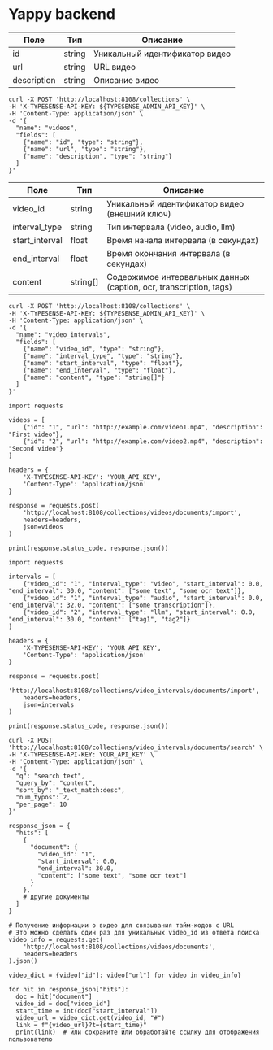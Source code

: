 # Yappy backend

| Поле | Тип | Описание | 
|------------|---------|--------------------------------| 
| id | string | Уникальный идентификатор видео | 
| url | string | URL видео | 
| description | string | Описание видео |

```
curl -X POST 'http://localhost:8108/collections' \
-H 'X-TYPESENSE-API-KEY: ${TYPESENSE_ADMIN_API_KEY}' \
-H 'Content-Type: application/json' \
-d '{
  "name": "videos",
  "fields": [
    {"name": "id", "type": "string"},
    {"name": "url", "type": "string"},
    {"name": "description", "type": "string"}
  ]
}'
```

| Поле | Тип | Описание | 
|-----------------|----------|----------------------------------| 
| video_id | string | Уникальный идентификатор видео (внешний ключ) | 
| interval_type | string | Тип интервала (video, audio, llm)| 
| start_interval| float | Время начала интервала (в секундах) | 
| end_interval | float | Время окончания интервала (в секундах) | 
| content | string[] | Содержимое интервальных данных (caption, ocr, transcription, tags) |




```
curl -X POST 'http://localhost:8108/collections' \
-H 'X-TYPESENSE-API-KEY: ${TYPESENSE_ADMIN_API_KEY}' \
-H 'Content-Type: application/json' \
-d '{
  "name": "video_intervals",
  "fields": [
    {"name": "video_id", "type": "string"},
    {"name": "interval_type", "type": "string"},
    {"name": "start_interval", "type": "float"},
    {"name": "end_interval", "type": "float"},
    {"name": "content", "type": "string[]"}
  ]
}'
```

```
import requests

videos = [
    {"id": "1", "url": "http://example.com/video1.mp4", "description": "First video"},
    {"id": "2", "url": "http://example.com/video2.mp4", "description": "Second video"}
]

headers = {
    'X-TYPESENSE-API-KEY': 'YOUR_API_KEY',
    'Content-Type': 'application/json'
}

response = requests.post(
    'http://localhost:8108/collections/videos/documents/import',
    headers=headers,
    json=videos
)

print(response.status_code, response.json())
```

```
import requests

intervals = [
    {"video_id": "1", "interval_type": "video", "start_interval": 0.0, "end_interval": 30.0, "content": ["some text", "some ocr text"]},
    {"video_id": "1", "interval_type": "audio", "start_interval": 0.0, "end_interval": 32.0, "content": ["some transcription"]},
    {"video_id": "2", "interval_type": "llm", "start_interval": 0.0, "end_interval": 30.0, "content": ["tag1", "tag2"]}
]

headers = {
    'X-TYPESENSE-API-KEY': 'YOUR_API_KEY',
    'Content-Type': 'application/json'
}

response = requests.post(
    'http://localhost:8108/collections/video_intervals/documents/import',
    headers=headers,
    json=intervals
)

print(response.status_code, response.json())
```

```
curl -X POST 'http://localhost:8108/collections/video_intervals/documents/search' \
-H 'X-TYPESENSE-API-KEY: YOUR_API_KEY' \
-H 'Content-Type: application/json' \
-d '{
  "q": "search text",
  "query_by": "content",
  "sort_by": "_text_match:desc",
  "num_typos": 2,
  "per_page": 10
}'
```


```
response_json = {
  "hits": [
    {
      "document": {
        "video_id": "1",
        "start_interval": 0.0,
        "end_interval": 30.0,
        "content": ["some text", "some ocr text"]
      }
    },
    # другие документы
  ]
}

# Получение информации о видео для связывания тайм-кодов с URL
# Это можно сделать один раз для уникальных video_id из ответа поиска
video_info = requests.get(
    'http://localhost:8108/collections/videos/documents',
    headers=headers
).json()

video_dict = {video["id"]: video["url"] for video in video_info}

for hit in response_json["hits"]:
  doc = hit["document"]
  video_id = doc["video_id"]
  start_time = int(doc["start_interval"])
  video_url = video_dict.get(video_id, "#")
  link = f"{video_url}?t={start_time}"
  print(link)  # или сохраните или обработайте ссылку для отображения пользователю

  ```